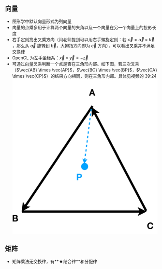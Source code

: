 ## 向量

- 图形学中默认向量形式为列向量
- 向量的点乘多用于计算两个向量的夹角以及一个向量在另一个向量上的投影长度
- 右手定则找出叉乘方向（闫老师提到可以用右手螺旋定则：若 $\vec{c} = \vec{a} \times \vec{b}$ ，那么从 $\vec{a}$ 旋转到 $\vec{b}$，大拇指方向即为 $\vec{c}$ 方向），可以看出叉乘并不满足交换律
- OpenGL 为左手坐标系：$\vec{x} \times \vec{y} = -\vec{z}$
- 可通过向量叉乘判断一个点是否在三角形内部。如下图，若三次叉乘（$\vec{AB} \times \vec{AP}$，$\vec{BC} \times \vec{BP}$，$\vec{CA} \times \vec{CP}$）的结果方向相同，则在三角形内部。具体见视频的 39:24
![](_images/02-01.png)

## 矩阵

- 矩阵乘法无交换律，有**★结合律**和分配律
